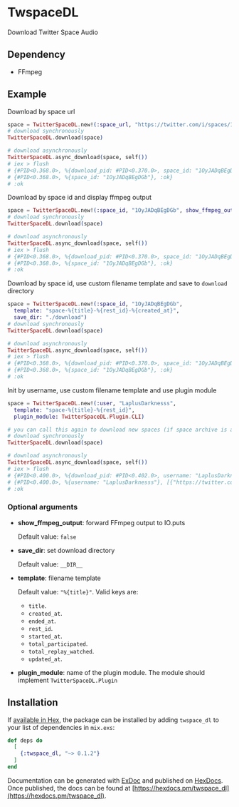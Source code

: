 # TwspaceDL

Download Twitter Space Audio

## Dependency
- FFmpeg

## Example
Download by space url
```elixir
space = TwitterSpaceDL.new!(:space_url, "https://twitter.com/i/spaces/1OyJADqBEgDGb")
# download synchronously
TwitterSpaceDL.download(space)

# download asynchronously
TwitterSpaceDL.async_download(space, self())
# iex > flush
# {#PID<0.368.0>, %{download_pid: #PID<0.370.0>, space_id: "1OyJADqBEgDGb"}}
# {#PID<0.368.0>, %{space_id: "1OyJADqBEgDGb"}, :ok}
# :ok
```

Download by space id and display ffmpeg output
```elixir
space = TwitterSpaceDL.new!(:space_id, "1OyJADqBEgDGb", show_ffmpeg_output: true)
# download synchronously
TwitterSpaceDL.download(space)

# download asynchronously
TwitterSpaceDL.async_download(space, self())
# iex > flush
# {#PID<0.368.0>, %{download_pid: #PID<0.370.0>, space_id: "1OyJADqBEgDGb"}}
# {#PID<0.368.0>, %{space_id: "1OyJADqBEgDGb"}, :ok}
# :ok
```

Download by space id, use custom filename template and save to `download` directory
```elixir
space = TwitterSpaceDL.new!(:space_id, "1OyJADqBEgDGb",
  template: "space-%{title}-%{rest_id}-%{created_at}",
  save_dir: "./download")
# download synchronously
TwitterSpaceDL.download(space)

# download asynchronously
TwitterSpaceDL.async_download(space, self())
# iex > flush
# {#PID<0.368.0>, %{download_pid: #PID<0.370.0>, space_id: "1OyJADqBEgDGb"}}
# {#PID<0.368.0>, %{space_id: "1OyJADqBEgDGb"}, :ok}
# :ok
```

Init by username, use custom filename template and use plugin module
```elixir
space = TwitterSpaceDL.new!(:user, "LaplusDarknesss",
  template: "space-%{title}-%{rest_id}",
  plugin_module: TwitterSpaceDL.Plugin.CLI)

# you can call this again to download new spaces (if space archive is available)
# download synchronously
TwitterSpaceDL.download(space)

# download asynchronously
TwitterSpaceDL.async_download(space, self())
# iex > flush
# {#PID<0.400.0>, %{download_pid: #PID<0.402.0>, username: "LaplusDarknesss"}}
# {#PID<0.400.0>, %{username: "LaplusDarknesss"}, [{"https://twitter.com/i/spaces/1mnGedeXloNKX", :ok}]}
# :ok
```

### Optional arguments
- **show_ffmpeg_output**: forward FFmpeg output to IO.puts
  
  Default value: `false`

- **save_dir**: set download directory

  Default value: `__DIR__`

- **template**: filename template

  Default value: `"%{title}"`. Valid keys are:

    - `title`.
    - `created_at`.
    - `ended_at`.
    - `rest_id`.
    - `started_at`.
    - `total_participated`.
    - `total_replay_watched`.
    - `updated_at`.

- **plugin_module**: name of the plugin module. The module should implement `TwitterSpaceDL.Plugin`

## Installation

If [available in Hex](https://hex.pm/docs/publish), the package can be installed
by adding `twspace_dl` to your list of dependencies in `mix.exs`:

```elixir
def deps do
  [
    {:twspace_dl, "~> 0.1.2"}
  ]
end
```

Documentation can be generated with [ExDoc](https://github.com/elixir-lang/ex_doc)
and published on [HexDocs](https://hexdocs.pm). Once published, the docs can
be found at [https://hexdocs.pm/twspace_dl](https://hexdocs.pm/twspace_dl).
